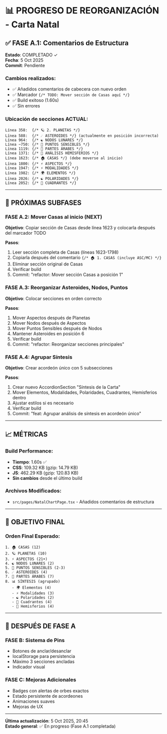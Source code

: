 # 📊 PROGRESO DE REORGANIZACIÓN - Carta Natal

## ✅ FASE A.1: Comentarios de Estructura
**Estado**: COMPLETADO ✓  
**Fecha**: 5 Oct 2025  
**Commit**: Pendiente

### Cambios realizados:
- ✅ Añadidos comentarios de cabecera con nuevo orden
- ✅ Marcador `{/* TODO: Mover sección de Casas aquí */}`
- ✅ Build exitoso (1.60s)
- ✅ Sin errores

### Ubicación de secciones ACTUAL:
```
Línea 358:  {/* 🪐 2. PLANETAS */}
Línea 588:  {/* ☄️ ASTEROIDES */} (actualmente en posición incorrecta)
Línea 964:  {/* ☯️ NODOS LUNARES */}
Línea ~750: {/* 🔮 PUNTOS SENSIBLES */}
Línea 1119: {/* 🌟 PARTES ÁRABES */}
Línea 1371: {/* 🧭 ANÁLISIS HEMISFERIOS */}
Línea 1623: {/* 🏠 CASAS */} (debe moverse al inicio)
Línea 1800: {/* ⚡ ASPECTOS */}
Línea 1947: {/* ⚡ MODALIDADES */}
Línea 1982: {/* 🌍 ELEMENTOS */}
Línea 2026: {/* ☯️ POLARIDADES */}
Línea 2052: {/* 🧭 CUADRANTES */}
```

---

## 🔄 PRÓXIMAS SUBFASES

### FASE A.2: Mover Casas al inicio (NEXT)
**Objetivo**: Copiar sección de Casas desde línea 1623 y colocarla después del marcador TODO

**Pasos**:
1. Leer sección completa de Casas (líneas 1623-1798)
2. Copiarla después del comentario `{/* 🏠 1. CASAS (incluye ASC/MC) */}`
3. Eliminar sección original de Casas
4. Verificar build
5. Commit: "refactor: Mover sección Casas a posición 1"

### FASE A.3: Reorganizar Asteroides, Nodos, Puntos
**Objetivo**: Colocar secciones en orden correcto

**Pasos**:
1. Mover Aspectos después de Planetas
2. Mover Nodos después de Aspectos
3. Mover Puntos Sensibles después de Nodos
4. Mantener Asteroides en posición 6
5. Verificar build
6. Commit: "refactor: Reorganizar secciones principales"

### FASE A.4: Agrupar Síntesis
**Objetivo**: Crear acordeón único con 5 subsecciones

**Pasos**:
1. Crear nuevo AccordionSection "Síntesis de la Carta"
2. Mover Elementos, Modalidades, Polaridades, Cuadrantes, Hemisferios dentro
3. Ajustar estilos si es necesario
4. Verificar build
5. Commit: "feat: Agrupar análisis de síntesis en acordeón único"

---

## 📈 MÉTRICAS

### Build Performance:
- **Tiempo**: 1.60s ✅
- **CSS**: 109.32 KB (gzip: 14.79 KB)
- **JS**: 462.29 KB (gzip: 120.83 KB)
- **Sin cambios** desde el último build

### Archivos Modificados:
- `src/pages/NatalChartPage.tsx` - Añadidos comentarios de estructura

---

## 🎯 OBJETIVO FINAL

### Orden Final Esperado:
```
1. 🏠 CASAS (12)
2. 🪐 PLANETAS (10)
3. ⚡ ASPECTOS (21+)
4. ☯️ NODOS LUNARES (2)
5. 🔮 PUNTOS SENSIBLES (2-3)
6. ☄️ ASTEROIDES (4)
7. 🌟 PARTES ÁRABES (7)
8. 📊 SÍNTESIS (agrupado)
   - 🌍 Elementos (4)
   - ⚡ Modalidades (3)
   - ☯️ Polaridades (2)
   - 🧭 Cuadrantes (4)
   - 🧭 Hemisferios (4)
```

---

## 🚀 DESPUÉS DE FASE A

### FASE B: Sistema de Pins
- Botones de anclar/desanclar
- localStorage para persistencia
- Máximo 3 secciones ancladas
- Indicador visual

### FASE C: Mejoras Adicionales
- Badges con alertas de orbes exactos
- Estado persistente de acordeones
- Animaciones suaves
- Mejoras de UX

---

**Última actualización**: 5 Oct 2025, 20:45  
**Estado general**: ✅ En progreso (Fase A.1 completada)
